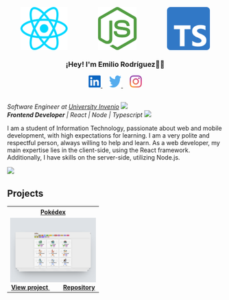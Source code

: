 <div align="center">
    <img align="center" src="./images/react.svg" alt="React.JS" height="100px" width="110px" />   
    &nbsp;&nbsp;&nbsp;&nbsp;&nbsp;&nbsp;&nbsp;&nbsp;&nbsp;&nbsp;&nbsp;&nbsp;&nbsp;&nbsp;&nbsp;&nbsp;
    <img align="center" src="./images/nodejs.svg" alt="Node.JS" height="100px" width="90px" />   
    &nbsp;&nbsp;&nbsp;&nbsp;&nbsp;&nbsp;&nbsp;&nbsp;&nbsp;&nbsp;&nbsp;&nbsp;&nbsp;&nbsp;&nbsp;&nbsp;
    <img align="center" src="./images/typescript.svg" alt="Typescript" height="100px" width="100px" />
</div>

<div align="center">
    <h3>¡Hey! I'm Emilio Rodríguez👋🏼</h3>
    <a href="https://www.linkedin.com/in/emiliojrb/" target="blank"> 
        <img src="./images/linkedin.svg" alt="emiliojrb" height="28px" width="28px"> 
    </a>
    &nbsp;&nbsp;&nbsp; <!-- Puedes ajustar la cantidad de espacios según sea necesario -->
    <a href="https://twitter.com/_emiliojrb" target="blank"> 
        <img src="./images/twitter.svg" alt="_emiliojrb" height="28px" width="28px"> 
    </a>
    &nbsp;&nbsp;&nbsp; <!-- Puedes ajustar la cantidad de espacios según sea necesario -->
    <a href="https://instagram.com/_emiliorb" target="blank"> 
        <img src="./images/instagram.svg" alt="_emiliorb" height="28px" width="28px"> 
    </a>
</div>


<br>

<p>
  <em>Software Engineer at <a href="https://somosdual.org/">University Invenio</a>
    <img src="https://www.svgrepo.com/show/405749/graduation-cap.svg" width="18">
    <br>
    <strong>Frontend Developer</strong> | React | Node | Typescript
    <img src="https://media.giphy.com/media/WUlplcMpOCEmTGBtBW/giphy.gif" width="30">
  </em>
</p>

I am a student of Information Technology, passionate about web and mobile development, with high expectations for learning. I am a very polite and respectful person, always willing to help and learn. As a web developer, my main expertise lies in the client-side, using the React framework. Additionally, I have skills on the server-side, utilizing Node.js.

<img src="https://media.giphy.com/media/3ov9jNziFTMfzSumAw/giphy.gif" width="250">

## Projects

<table width="100%">
  <tr>
    <th>
      <a href="https://emiliojrb26.github.io/Pokedex/" target="_blank">
        Pokédex
      </a>
    </th>
  </tr>

  <tr>
    <td align="center">
      <a href="https://emiliojrb26.github.io/Pokedex/">
        <img src="./images/pokedex.png" alt="Pokedex Project" width="200px">
      </a>
      <br>
      <a href="https://emiliojrb26.github.io/Pokedex/">
        <strong>View project</strong>
      </a>
      <span style="margin-right: 20px;">&nbsp;&nbsp;</span>
      <a href="https://github.com/emiliojrb26/Pokedex">
        <strong>Repository</strong>
      </a>
    </td>
  </tr>
</table>
